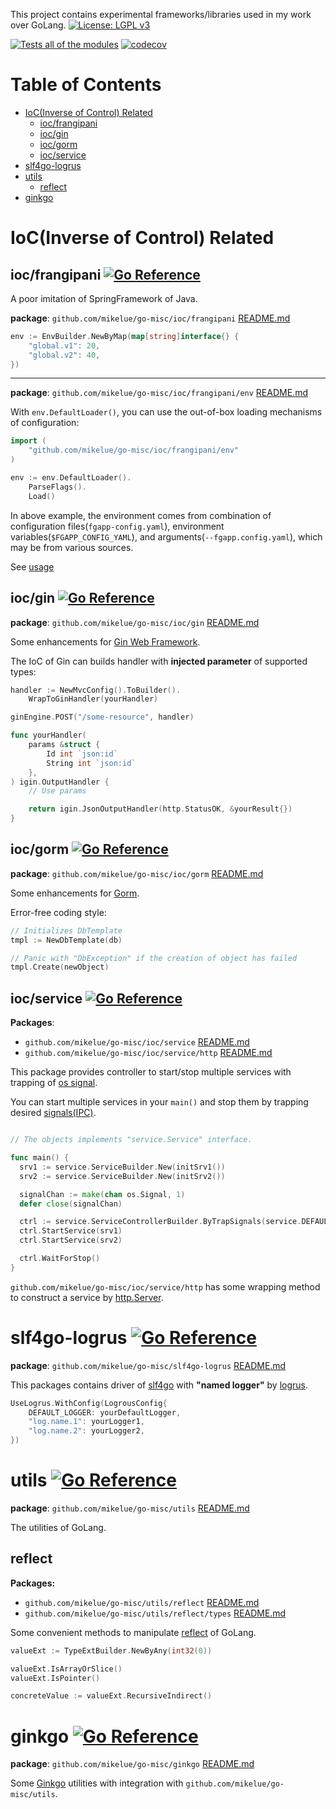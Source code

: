 This project contains experimental frameworks/libraries used in my work over GoLang. [![License: LGPL v3](https://img.shields.io/badge/License-LGPL_v3-blue.svg)](https://www.gnu.org/licenses/lgpl-3.0)

[![Tests all of the modules](https://github.com/mikelue/go-misc/actions/workflows/test-workflow.yaml/badge.svg)](https://github.com/mikelue/go-misc/actions/workflows/test-workflow.yaml) [![codecov](https://codecov.io/gh/mikelue/go-misc/branch/master/graph/badge.svg?token=5C7MJP5G6D)](https://codecov.io/gh/mikelue/go-misc)

Table of Contents
=================

* [IoC(Inverse of Control) Related](#iocinverse-of-control-related)
  * [ioc/frangipani](#iocfrangipani)
  * [ioc/gin](#iocgin)
  * [ioc/gorm](#iocgorm)
  * [ioc/service](#iocservice)
* [slf4go-logrus](#slf4go-logrus)
* [utils](#utils)
  * [reflect](#reflect)
* [ginkgo](#ginkgo)

# IoC(Inverse of Control) Related

## ioc/frangipani [![Go Reference](https://pkg.go.dev/badge/github.com/mikelue/go-misc/ioc/frangipani.svg)](https://pkg.go.dev/github.com/mikelue/go-misc/ioc/frangipani)

A poor imitation of SpringFramework of Java.

**package**: `github.com/mikelue/go-misc/ioc/frangipani` [README.md](./ioc/frangipani/README.md)

```go
env := EnvBuilder.NewByMap(map[string]interface{} {
    "global.v1": 20,
    "global.v2": 40,
})
```

----

**package**: `github.com/mikelue/go-misc/ioc/frangipani/env` [README.md](./ioc/frangipani/README.md)

With `env.DefaultLoader()`, you can use the out-of-box loading mechanisms of configuration:

```go
import (
    "github.com/mikelue/go-misc/ioc/frangipani/env"
)

env := env.DefaultLoader().
    ParseFlags().
    Load()
```

In above example, the environment comes from combination of configuration files(`fgapp-config.yaml`), environment variables(`$FGAPP_CONFIG_YAML`), and
arguments(`--fgapp.config.yaml`), which may be from various sources.

See [usage](./ioc/frangipani/README.md#usage)

## ioc/gin [![Go Reference](https://pkg.go.dev/badge/github.com/mikelue/go-misc/ioc/gin.svg)](https://pkg.go.dev/github.com/mikelue/go-misc/ioc/gin)

**package**: `github.com/mikelue/go-misc/ioc/gin` [README.md](./ioc/gin/README.md)

Some enhancements for [Gin Web Framework](https://onsi.github.io/ginkgo/).

The IoC of Gin can builds handler with **injected parameter** of supported types:

```go
handler := NewMvcConfig().ToBuilder().
    WrapToGinHandler(yourHandler)

ginEngine.POST("/some-resource", handler)

func yourHandler(
    params &struct {
        Id int `json:id`
        String int `json:id`
    },
) igin.OutputHandler {
    // Use params

    return igin.JsonOutputHandler(http.StatusOK, &yourResult{})
}
```
## ioc/gorm [![Go Reference](https://pkg.go.dev/badge/github.com/mikelue/go-misc/ioc/gorm.svg)](https://pkg.go.dev/github.com/mikelue/go-misc/ioc/gorm)

**package**: `github.com/mikelue/go-misc/ioc/gorm` [README.md](./ioc/gorm/README.md)

Some enhancements for [Gorm](http://gorm.io/).

Error-free coding style:
```go
// Initializes DbTemplate
tmpl := NewDbTemplate(db)

// Panic with "DbException" if the creation of object has failed
tmpl.Create(newObject)
```

## ioc/service [![Go Reference](https://pkg.go.dev/badge/github.com/mikelue/go-misc/ioc/service.svg)](https://pkg.go.dev/github.com/mikelue/go-misc/ioc/service)

**Packages**:
* `github.com/mikelue/go-misc/ioc/service` [README.md](./ioc/service/README.md)
* `github.com/mikelue/go-misc/ioc/service/http` [README.md](./ioc/service/README.md)

This package provides controller to start/stop multiple services with trapping of [os signal](https://pkg.go.dev/os#Signal).

You can start multiple services in your `main()` and stop them by trapping desired [signals(IPC)](https://en.wikipedia.org/wiki/Signal_(IPC)).

```go

// The objects implements "service.Service" interface.

func main() {
  srv1 := service.ServiceBuilder.New(initSrv1())
  srv2 := service.ServiceBuilder.New(initSrv2())

  signalChan := make(chan os.Signal, 1)
  defer close(signalChan)

  ctrl := service.ServiceControllerBuilder.ByTrapSignals(service.DEFAULT_STOP_SIGNALS...)
  ctrl.StartService(srv1)
  ctrl.StartService(srv2)

  ctrl.WaitForStop()
}
```

`github.com/mikelue/go-misc/ioc/service/http` has some wrapping method to construct a service by [http.Server](https://pkg.go.dev/net/http#Server).

# slf4go-logrus [![Go Reference](https://pkg.go.dev/badge/github.com/mikelue/go-misc/slf4go-logrus.svg)](https://pkg.go.dev/github.com/mikelue/go-misc/slf4go-logrus)

**package**: `github.com/mikelue/go-misc/slf4go-logrus` [README.md](./slf4go-logrus/README.md)

This packages contains driver of [slf4go](https://github.com/go-eden/slf4go) with **"named logger"** by [logrus](https://github.com/sirupsen/logrus).

```go
UseLogrus.WithConfig(LogrousConfig{
    DEFAULT_LOGGER: yourDefaultLogger,
    "log.name.1": yourLogger1,
    "log.name.2": yourLogger2,
})
```

# utils [![Go Reference](https://pkg.go.dev/badge/github.com/mikelue/go-misc/utils.svg)](https://pkg.go.dev/github.com/mikelue/go-misc/utils)

**package**: `github.com/mikelue/go-misc/utils` [README.md](./utils/README.md)

The utilities of GoLang.

## reflect

**Packages:**
* `github.com/mikelue/go-misc/utils/reflect` [README.md](./utils/reflect/README.md)
* `github.com/mikelue/go-misc/utils/reflect/types` [README.md](./utils/reflect/README.md)

Some convenient methods to manipulate [reflect](https://pkg.go.dev/reflect) of GoLang.

```go
valueExt := TypeExtBuilder.NewByAny(int32(0))

valueExt.IsArrayOrSlice()
valueExt.IsPointer()

concreteValue := valueExt.RecursiveIndirect()
```

<!-- vim: expandtab tabstop=4 shiftwidth=4
-->

# ginkgo [![Go Reference](https://pkg.go.dev/badge/github.com/mikelue/go-misc/ginkgo.svg)](https://pkg.go.dev/github.com/mikelue/go-misc/ginkgo)

**package**: `github.com/mikelue/go-misc/ginkgo` [README.md](./ginkgo/README.md)

Some [Ginkgo](https://onsi.github.io/ginkgo/) utilities with integration with `github.com/mikelue/go-misc/utils`.
